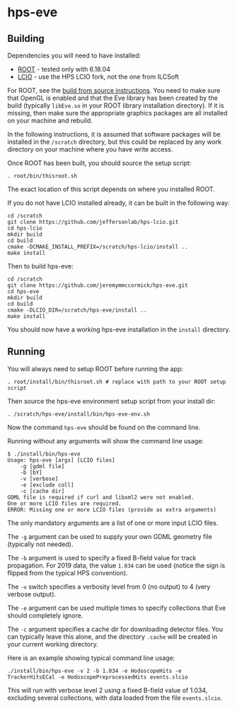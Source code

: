 # hps-eve

## Building

Dependencies you will need to have installed:

- [ROOT](https://root.cern/install/) - tested only with 6.18.04
- [LCIO](https://github.com/jeffersonlab/hps-lcio) - use the HPS LCIO fork, not the one from ILCSoft

For ROOT, see the [build from source instructions](https://root.cern/install/build_from_source/). You need to make sure that OpenGL is enabled and that the Eve library has been created by the build (typically `libEve.so` in your ROOT library installation directory). If it is missing, then make sure the appropriate graphics packages are all installed on your machine and rebuild.

In the following instructions, it is assumed that software packages will be installed in the `/scratch` directory, but this could be replaced by any work directory on your machine where you have write access.

Once ROOT has been built, you should source the setup script:

```
. root/bin/thisroot.sh
```

The exact location of this script depends on where you installed ROOT.

If you do not have LCIO installed already, it can be built in the following way:

```
cd /scratch 
git clone https://github.com/jeffersonlab/hps-lcio.git
cd hps-lcio
mkdir build
cd build
cmake -DCMAKE_INSTALL_PREFIX=/scratch/hps-lcio/install ..
make install
```

Then to build hps-eve:

```
cd /scratch
git clone https://github.com/jeremymmccormick/hps-eve.git
cd hps-eve
mkdir build
cd build
cmake -DLCIO_DIR=/scratch/hps-eve/install ..
make install
```

You should now have a working hps-eve installation in the `install` directory.

## Running

You will always need to setup ROOT before running the app:

```
. root/install/bin/thisroot.sh # replace with path to your ROOT setup script
```

Then source the hps-eve environment setup script from your install dir:

```
. /scratch/hps-eve/install/bin/hps-eve-env.sh
```

Now the command `hps-eve` should be found on the command line.

Running without any arguments will show the command line usage:

```
$ ./install/bin/hps-eve
Usage: hps-eve [args] [LCIO files]
    -g [gdml file]
    -b [bY]
    -v [verbose]
    -e [exclude coll]
    -c [cache dir]
GDML file is required if curl and libxml2 were not enabled.
One or more LCIO files are required.
ERROR: Missing one or more LCIO files (provide as extra arguments)
```

The only mandatory arguments are a list of one or more input LCIO files.

The `-g` argument can be used to supply your own GDML geometry file (typically not needed).

The `-b` argument is used to specify a fixed B-field value for track propagation. For 2019 data, the value `1.034` can be used (notice the sign is flipped from the typical HPS convention).

The `-v` switch specifies a verbosity level from 0 (no output) to 4 (very verbose output).

The `-e` argument can be used multiple times to specify collections that Eve should completely ignore.

The `-c` argument specifies a cache dir for downloading detector files. You can typically leave this alone, and the directory `.cache` will be created in your current working directory.

Here is an example showing typical command line usage:

```
./install/bin/hps-eve -v 2 -b 1.034 -e HodoscopeHits -e TrackerHitsECal -e HodoscopePreprocessedHits events.slcio
```

This will run with verbose level 2 using a fixed B-field value of 1.034, excluding several collections, with data loaded from the file `events.slcio`.
